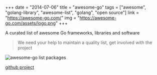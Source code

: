 +++
date = "2014-07-06"
title = "awesome-go"
tags = ["awesome", "golang-library", "awesome-list", "golang", "open source"]
link = "https://awesome-go.com/"
img = "https://awesome-go.com/assets/logo.png"
+++

A curated list of awesome Go frameworks, libraries and software

> We need your help to maintain a quality list, get involved with the project

<!-- more -->

![awesome-go list packages](https://awesome-go.com/assets/logo.png)

[github project](https://github.com/avelino/awesome-go)
